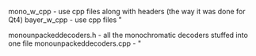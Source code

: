mono_w_cpp - use cpp files along with headers (the way it was done for Qt4)
bayer_w_cpp - use cpp files "

monounpackeddecoders.h - all the monochromatic decoders stuffed into one file
monounpackeddecoders.cpp - "
